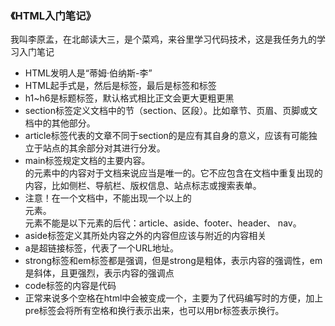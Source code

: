 ### 《HTML入门笔记》

我叫李原孟，在北邮读大三，是个菜鸡，来谷里学习代码技术，这是我任务九的学习入门笔记

* HTML发明人是“蒂姆·伯纳斯-李”
* HTML起手式是<!DOCTYPE html>，然后是标签<html></html>，最后是<head>标签和<body>标签
* h1~h6是标题标签，默认格式相比正文会更大更粗更黑
* section标签定义文档中的节（section、区段）。比如章节、页眉、页脚或文档中的其他部分。
* article标签代表的文章不同于section的是应有其自身的意义，应该有可能独立于站点的其余部分对其进行分发。
* main标签规定文档的主要内容。<main>的元素中的内容对于文档来说应当是唯一的。它不应包含在文档中重复出现的内容，比如侧栏、导航栏、版权信息、站点标志或搜索表单。
* 注意！在一个文档中，不能出现一个以上的 <main> 元素。<main> 元素不能是以下元素的后代：article、aside、footer、header、 nav。    
* aside标签定义其所处内容之外的内容但应该与附近的内容相关
* a是超链接标签，代表了一个URL地址。
* strong标签和em标签都是强调，但是strong是粗体，表示内容的强调性，em是斜体，且更强烈，表示内容的强调点
* code标签的内容是代码
* 正常来说多个空格在html中会被变成一个，主要为了代码编写时的方便，加上pre标签会将所有空格和换行表示出来，也可以用br标签表示换行。
